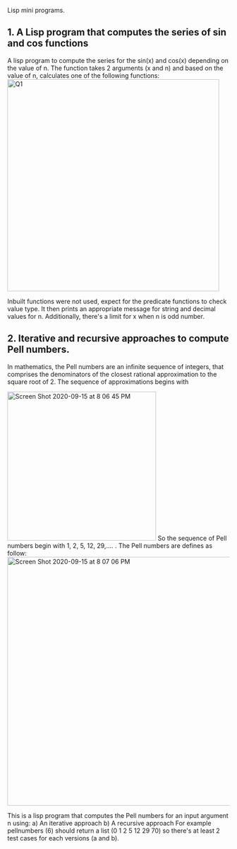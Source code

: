 Lisp mini programs.

## 1. A Lisp program that computes the series of sin and cos functions

A lisp program to compute the series for the sin(x) and cos(x) depending on the value of n. The function takes 2 arguments (x and n) and based on the value of n, calculates one of the following functions: 
<img width="480" alt="Q1" src="https://user-images.githubusercontent.com/46803937/93276662-2e27d300-f78e-11ea-95b9-90b9219f33d6.png">

Inbuilt functions were not used, expect for the predicate functions to check value type. It then prints an appropriate message for string and decimal values for n. Additionally, there's a limit for x when n is odd number.




## 2.  Iterative and recursive approaches to compute Pell numbers. 

In mathematics, the Pell numbers are an infinite sequence of integers, that comprises the denominators of
the closest rational approximation to the square root of 2. The sequence of approximations begins with

<img width="337" alt="Screen Shot 2020-09-15 at 8 06 45 PM" src="https://user-images.githubusercontent.com/46803937/93276949-038a4a00-f78f-11ea-89c6-a961d32ef633.png">
So the sequence of Pell numbers begin with 1, 2, 5, 12, 29,.... . The Pell numbers are defines as follow:
<img width="563" alt="Screen Shot 2020-09-15 at 8 07 06 PM" src="https://user-images.githubusercontent.com/46803937/93276961-0d13b200-f78f-11ea-8824-0bab52e24dd8.png">

This is a lisp program that computes the Pell numbers for an input argument n using:
a) An iterative approach
b) A recursive approach
For example pellnumbers (6) should return a list (0 1 2 5 12 29 70) 
so there's at least 2 test cases for each versions (a and b).

